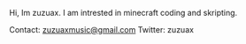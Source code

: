 Hi, Im zuzuax.
I am intrested in minecraft coding and skripting.

Contact: zuzuaxmusic@gmail.com
Twitter: zuzuax
